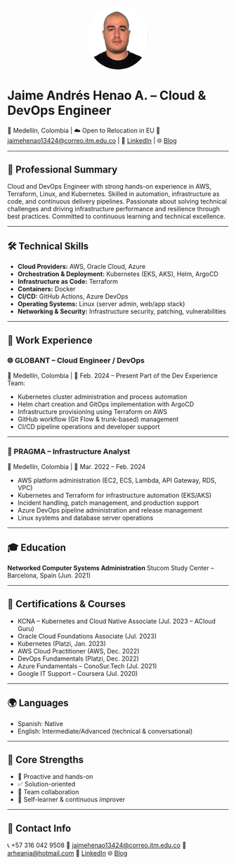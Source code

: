 <p align="center">
  <img src="../images/photo-jaime.jpg" alt="Jaime Andrés Henao" width="140" style="border-radius: 50%;">
</p>

# Jaime Andrés Henao A. – Cloud & DevOps Engineer

📍 Medellín, Colombia | ☁️ Open to Relocation in EU
📧 [jaimehenao13424@correo.itm.edu.co](mailto:jaimehenao13424@correo.itm.edu.co) | 🔗 [LinkedIn](https://www.linkedin.com/in/jaimehenao8126) | 🌐 [Blog](https://jaimehenao2681.wordpress.com)

---

## 🚀 Professional Summary

Cloud and DevOps Engineer with strong hands-on experience in AWS, Terraform, Linux, and Kubernetes. Skilled in automation, infrastructure as code, and continuous delivery pipelines. Passionate about solving technical challenges and driving infrastructure performance and resilience through best practices. Committed to continuous learning and technical excellence.

---

## 🛠️ Technical Skills

* **Cloud Providers:** AWS, Oracle Cloud, Azure
* **Orchestration & Deployment:** Kubernetes (EKS, AKS), Helm, ArgoCD
* **Infrastructure as Code:** Terraform
* **Containers:** Docker
* **CI/CD:** GitHub Actions, Azure DevOps
* **Operating Systems:** Linux (server admin, web/app stack)
* **Networking & Security:** Infrastructure security, patching, vulnerabilities

---

## 💼 Work Experience

### 🌐 GLOBANT – Cloud Engineer / DevOps

📍 Medellín, Colombia | 📅 Feb. 2024 – Present
Part of the Dev Experience Team:

* Kubernetes cluster administration and process automation
* Helm chart creation and GitOps implementation with ArgoCD
* Infrastructure provisioning using Terraform on AWS
* GitHub workflow (Git Flow & trunk-based) management
* CI/CD pipeline operations and developer support

---

### 🔧 PRAGMA – Infrastructure Analyst

📍 Medellín, Colombia | 📅 Mar. 2022 – Feb. 2024

* AWS platform administration (EC2, ECS, Lambda, API Gateway, RDS, VPC)
* Kubernetes and Terraform for infrastructure automation (EKS/AKS)
* Incident handling, patch management, and production support
* Azure DevOps pipeline administration and release management
* Linux systems and database server operations

---

## 🎓 Education

**Networked Computer Systems Administration**
Stucom Study Center – Barcelona, Spain (Jun. 2021)

---

## 📜 Certifications & Courses

* KCNA – Kubernetes and Cloud Native Associate (Jul. 2023 – ACloud Guru)
* Oracle Cloud Foundations Associate (Jul. 2023)
* Kubernetes (Platzi, Jan. 2023)
* AWS Cloud Practitioner (AWS, Dec. 2022)
* DevOps Fundamentals (Platzi, Dec. 2022)
* Azure Fundamentals – ConoSur.Tech (Jul. 2021)
* Google IT Support – Coursera (Jul. 2020)

---

## 🌍 Languages

* Spanish: Native
* English: Intermediate/Advanced (technical & conversational)

---

## 🧠 Core Strengths

* 🔧 Proactive and hands-on
* ✅ Solution-oriented
* 👥 Team collaboration
* 🚀 Self-learner & continuous improver

---

## 📱 Contact Info

📞 +57 316 042 9508
📧 [jaimehenao13424@correo.itm.edu.co](mailto:jaimehenao13424@correo.itm.edu.co)
📧 [arheanja@hotmail.com](mailto:arheanja@hotmail.com)
🔗 [LinkedIn](https://www.linkedin.com/in/jaimehenao8126)
🌐 [Blog](https://jaimehenao2681.wordpress.com)
